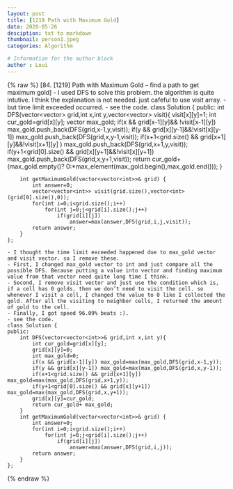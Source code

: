 ```yaml
---
layout: post
title: [1219 Path with Maximum Gold]
data: 2020-05-26
desciption: txt to markdown
thumbnail: person1.jpeg
categories: Algorithm

# Information for the author block
author : Loui
---
```


{% raw %}
	﻿[84. [1219] Path with Maximum Gold – find a path to get maximum gold]
	- I used DFS to solve this problem. the algorithm is quite intutive. I think the explanation is not needed. just cafeful to use visit array.
	- but time limit exceeded occurred.
	- see the code.
	class Solution {
	public:
	    int DFS(vector<vector<int>> grid,int x,int y,vector<vector<int>> visit){
	        visit[x][y]=1;
	        int cur_gold=grid[x][y];
	        vector<int> max_gold;
	        if(x && grid[x-1][y]&& !visit[x-1][y]) max_gold.push_back(DFS(grid,x-1,y,visit));
	        if(y && grid[x][y-1]&&!visit[x][y-1]) max_gold.push_back(DFS(grid,x,y-1,visit));
	        if(x+1<grid.size() && grid[x+1][y]&&!visit[x+1][y] ) max_gold.push_back(DFS(grid,x+1,y,visit));
	        if(y+1<grid[0].size() && grid[x][y+1]&&!visit[x][y+1]) max_gold.push_back(DFS(grid,x,y+1,visit));
	        return cur_gold+ (max_gold.empty()? 0:*max_element(max_gold.begin(),max_gold.end()));
	    }
	    
	    int getMaximumGold(vector<vector<int>>& grid) {
	        int answer=0;
	        vector<vector<int>> visit(grid.size(),vector<int>(grid[0].size(),0));
	        for(int i=0;i<grid.size();i++)
	            for(int j=0;j<grid[i].size();j++)
	                if(grid[i][j])
	                    answer=max(answer,DFS(grid,i,j,visit));
	        return answer;
	    }
	};
	
	- I thought the time limit exceeded happened due to max_gold vector and visit vector. so I remove these.
	- First, I changed max_gold vector to int and just compare all the possible DFS. Because putting a value into vector and finding maximum value from that vector need quite long time I think.
	- Second, I remove visit vector and just use the condition which is, if a cell has 0 golds, then we don’t need to visit the cell. so whenever I visit a cell, I changed the value to 0 like I collected the gold. After all the visiting to neighbor cells, I returned the amount of gold to the cell.
	- Finally, I got speed 96.09% beats :).
	- see the code.
	class Solution {
	public:
	    int DFS(vector<vector<int>>& grid,int x,int y){
	        int cur_gold=grid[x][y];
	        grid[x][y]=0;
	        int max_gold=0;
	        if(x && grid[x-1][y]) max_gold=max(max_gold,DFS(grid,x-1,y));
	        if(y && grid[x][y-1]) max_gold=max(max_gold,DFS(grid,x,y-1));
	        if(x+1<grid.size() && grid[x+1][y]) max_gold=max(max_gold,DFS(grid,x+1,y));
	        if(y+1<grid[0].size() && grid[x][y+1]) max_gold=max(max_gold,DFS(grid,x,y+1));
	        grid[x][y]=cur_gold;
	        return cur_gold+ max_gold;
	    }
	    int getMaximumGold(vector<vector<int>>& grid) {
	        int answer=0;
	        for(int i=0;i<grid.size();i++)
	            for(int j=0;j<grid[i].size();j++)
	                if(grid[i][j])
	                    answer=max(answer,DFS(grid,i,j));
	        return answer;
	    }
	};
	
{% endraw %}
